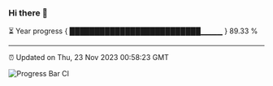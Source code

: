 ### Hi there 👋

⏳ Year progress { ██████████████████████████▁▁▁▁ } 89.33 %

---

⏰ Updated on Thu, 23 Nov 2023 00:58:23 GMT

![Progress Bar CI](https://github.com/JuvenileQ/Progress-Bar-CI/workflows/main/badge.svg)
